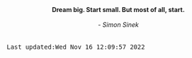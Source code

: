 
<div align="center"><b><span>Dream big. Start small. But most of all, start.</span></b><br><br><i> - Simon Sinek</i></div>
<br><br><kbd>Last updated:Wed Nov 16 12:09:57 2022</kbd>